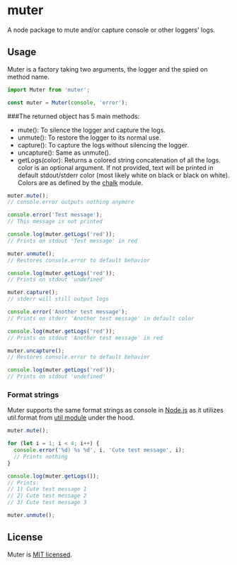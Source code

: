 # muter

A node package to mute and/or capture console or other loggers' logs.

## Usage

Muter is a factory taking two arguments, the logger and the spied on method name.

```js
import Muter from 'muter';

const muter = Muter(console, 'error');
```
###The returned object has 5 main methods:

* mute(): To silence the logger and capture the logs.
* unmute(): To restore the logger to its normal use.
* capture(): To capture the logs without silencing the logger.
* uncapture(): Same as unmute().
* getLogs(color): Returns a colored string concatenation of all the logs. color is an optional argument. If not provided, text will be printed in default stdout/stderr color (most likely white on black or black on white). Colors are as defined by the [chalk](https://github.com/chalk/chalk) module.

```js
muter.mute();
// console.error outputs nothing anymore

console.error('Test message');
// This message is not printed

console.log(muter.getLogs('red'));
// Prints on stdout 'Test message' in red

muter.unmute();
// Restores console.error to default behavior

console.log(muter.getLogs('red'));
// Prints on stdout 'undefined'

muter.capture();
// stderr will still output logs

console.error('Another test message');
// Prints on stderr 'Another test message' in default color

console.log(muter.getLogs('red'));
// Prints on stdout 'Another test message' in red

muter.uncapture();
// Restores console.error to default behavior

console.log(muter.getLogs('red'));
// Prints on stdout 'undefined'
```
### Format strings

Muter supports the same format strings as console in [Node.js](https://nodejs.org) as it utilizes util.format from [util module](https://nodejs.org/api/util.html#util_util_format_format) under the hood.

```js
muter.mute();

for (let i = 1; i < 4; i++) {
  console.error('%d) %s %d', i, 'Cute test message', i);
  // Prints nothing
}

console.log(muter.getLogs());
// Prints:
// 1) Cute test message 1
// 2) Cute test message 2
// 3) Cute test message 3

muter.unmute();
```

## License

Muter is [MIT licensed](./LICENSE).
